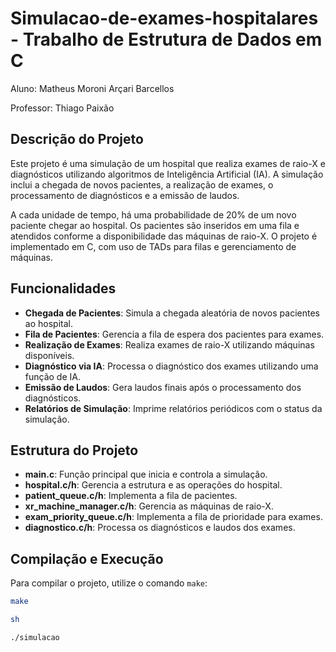# Simulacao-de-exames-hospitalares - Trabalho de Estrutura de Dados em C

Aluno: Matheus Moroni Arçari Barcellos

Professor: Thiago Paixão

## Descrição do Projeto

Este projeto é uma simulação de um hospital que realiza exames de raio-X e diagnósticos utilizando algoritmos de Inteligência Artificial (IA). A simulação inclui a chegada de novos pacientes, a realização de exames, o processamento de diagnósticos e a emissão de laudos.

A cada unidade de tempo, há uma probabilidade de 20% de um novo paciente chegar ao hospital. Os pacientes são inseridos em uma fila e atendidos conforme a disponibilidade das máquinas de raio-X. O projeto é implementado em C, com uso de TADs para filas e gerenciamento de máquinas.

## Funcionalidades

- **Chegada de Pacientes**: Simula a chegada aleatória de novos pacientes ao hospital.
- **Fila de Pacientes**: Gerencia a fila de espera dos pacientes para exames.
- **Realização de Exames**: Realiza exames de raio-X utilizando máquinas disponíveis.
- **Diagnóstico via IA**: Processa o diagnóstico dos exames utilizando uma função de IA.
- **Emissão de Laudos**: Gera laudos finais após o processamento dos diagnósticos.
- **Relatórios de Simulação**: Imprime relatórios periódicos com o status da simulação.

## Estrutura do Projeto

- **main.c**: Função principal que inicia e controla a simulação.
- **hospital.c/h**: Gerencia a estrutura e as operações do hospital.
- **patient_queue.c/h**: Implementa a fila de pacientes.
- **xr_machine_manager.c/h**: Gerencia as máquinas de raio-X.
- **exam_priority_queue.c/h**: Implementa a fila de prioridade para exames.
- **diagnostico.c/h**: Processa os diagnósticos e laudos dos exames.

## Compilação e Execução

Para compilar o projeto, utilize o comando `make`:

```sh
make

sh

./simulacao
